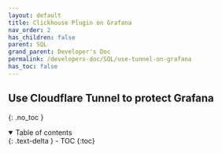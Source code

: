 ```yaml
---
layout: default    
title: Clickhouse Plugin on Grafana
nav_order: 2
has_children: false
parent: SQL
grand_parent: Developer's Doc
permalink: /developers-doc/SQL/use-tunnel-on-grafana
has_toc: false
---
```


## Use Cloudflare Tunnel to protect Grafana 
{: .no_toc } 

<details open markdown="block">
  <summary>
    Table of contents
  </summary>
  {: .text-delta }
- TOC
{:toc}
</details>
